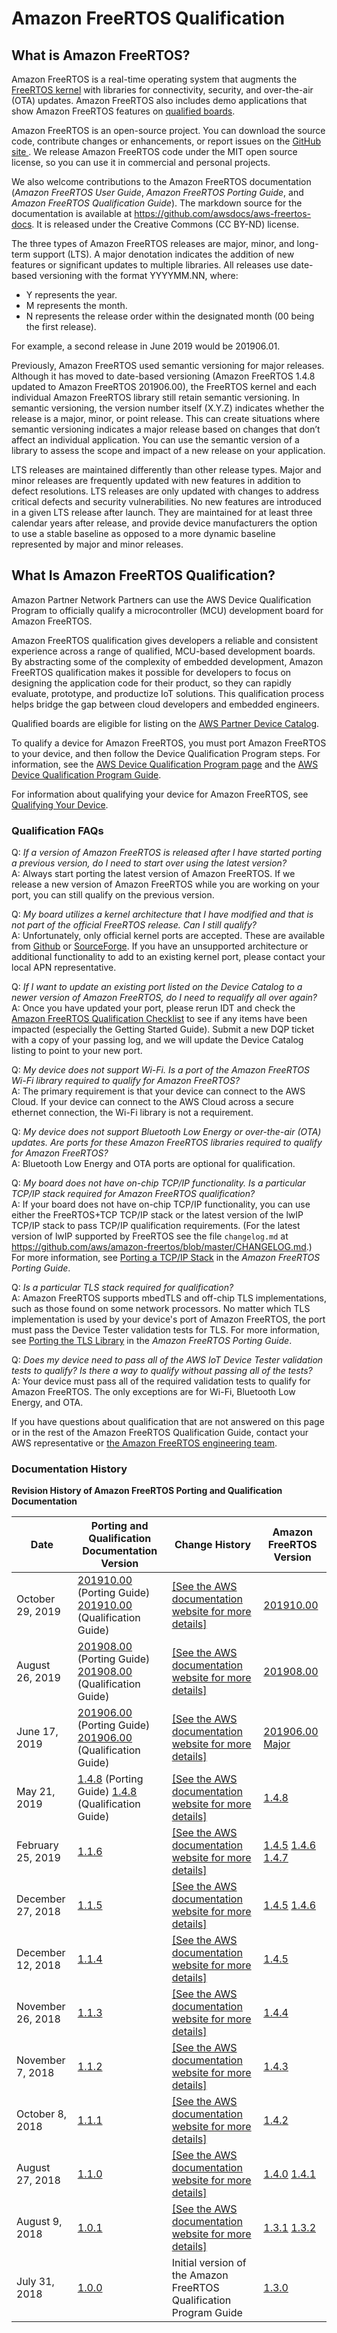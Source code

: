 # Amazon FreeRTOS Qualification<a name="afr-qualification"></a>

## What is Amazon FreeRTOS?<a name="what-is-afr-qualification"></a>

Amazon FreeRTOS is a real\-time operating system that augments the [ FreeRTOS kernel](https://freertos.org/index.html) with libraries for connectivity, security, and over\-the\-air \(OTA\) updates\. Amazon FreeRTOS also includes demo applications that show Amazon FreeRTOS features on [qualified boards](https://devices.amazonaws.com/search?page=1&sv=freertos)\.

Amazon FreeRTOS is an open\-source project\. You can download the source code, contribute changes or enhancements, or report issues on the [GitHub site ](https://github.com/aws/amazon-freertos)\. We release Amazon FreeRTOS code under the MIT open source license, so you can use it in commercial and personal projects\.

We also welcome contributions to the Amazon FreeRTOS documentation \(*Amazon FreeRTOS User Guide*, *Amazon FreeRTOS Porting Guide*, and *Amazon FreeRTOS Qualification Guide*\)\. The markdown source for the documentation is available at [https://github\.com/awsdocs/aws\-freertos\-docs](https://github.com/awsdocs/aws-freertos-docs)\. It is released under the Creative Commons \(CC BY\-ND\) license\.

The three types of Amazon FreeRTOS releases are major, minor, and long\-term support \(LTS\)\. A major denotation indicates the addition of new features or significant updates to multiple libraries\. All releases use date\-based versioning with the format YYYYMM\.NN, where:
+ Y represents the year\.
+ M represents the month\.
+ N represents the release order within the designated month \(00 being the first release\)\.

For example, a second release in June 2019 would be 201906\.01\. 

Previously, Amazon FreeRTOS used semantic versioning for major releases\. Although it has moved to date\-based versioning \(Amazon FreeRTOS 1\.4\.8 updated to Amazon FreeRTOS 201906\.00\), the FreeRTOS kernel and each individual Amazon FreeRTOS library still retain semantic versioning\. In semantic versioning, the version number itself \(X\.Y\.Z\) indicates whether the release is a major, minor, or point release\. This can create situations where semantic versioning indicates a major release based on changes that don’t affect an individual application\. You can use the semantic version of a library to assess the scope and impact of a new release on your application\.

LTS releases are maintained differently than other release types\. Major and minor releases are frequently updated with new features in addition to defect resolutions\. LTS releases are only updated with changes to address critical defects and security vulnerabilities\. No new features are introduced in a given LTS release after launch\. They are maintained for at least three calendar years after release, and provide device manufacturers the option to use a stable baseline as opposed to a more dynamic baseline represented by major and minor releases\.

## What Is Amazon FreeRTOS Qualification?<a name="afr-qualification"></a>

Amazon Partner Network Partners can use the AWS Device Qualification Program to officially qualify a microcontroller \(MCU\) development board for Amazon FreeRTOS\.

Amazon FreeRTOS qualification gives developers a reliable and consistent experience across a range of qualified, MCU\-based development boards\. By abstracting some of the complexity of embedded development, Amazon FreeRTOS qualification makes it possible for developers to focus on designing the application code for their product, so they can rapidly evaluate, prototype, and productize IoT solutions\. This qualification process helps bridge the gap between cloud developers and embedded engineers\.

Qualified boards are eligible for listing on the [AWS Partner Device Catalog](https://devices.amazonaws.com/search?page=1&sv=freertos)\.

To qualify a device for Amazon FreeRTOS, you must port Amazon FreeRTOS to your device, and then follow the Device Qualification Program steps\. For information, see the [AWS Device Qualification Program page](https://aws.amazon.com/partners/dqp/) and the [AWS Device Qualification Program Guide](https://partnercentral.awspartner.com/sfc/#version?selectedDocumentId=0690L000005HXjb)\.

For information about qualifying your device for Amazon FreeRTOS, see [Qualifying Your Device](freertos-qualification.md)\.

### Qualification FAQs<a name="afr-qualification-faqs"></a>

Q: *If a version of Amazon FreeRTOS is released after I have started porting a previous version, do I need to start over using the latest version?*  
A: Always start porting the latest version of Amazon FreeRTOS\. If we release a new version of Amazon FreeRTOS while you are working on your port, you can still qualify on the previous version\.

Q: *My board utilizes a kernel architecture that I have modified and that is not part of the official FreeRTOS release\. Can I still qualify?*   
A: Unfortunately, only official kernel ports are accepted\. These are available from [Github](https://github.com/aws/amazon-freertos) or [SourceForge](https://sourceforge.net/projects/freertos/files/FreeRTOS/)\. If you have an unsupported architecture or additional functionality to add to an existing kernel port, please contact your local APN representative\.

Q: *If I want to update an existing port listed on the Device Catalog to a newer version of Amazon FreeRTOS, do I need to requalify all over again?*   
A: Once you have updated your port, please rerun IDT and check the [Amazon FreeRTOS Qualification Checklist](afq-checklist.md) to see if any items have been impacted \(especially the Getting Started Guide\)\. Submit a new DQP ticket with a copy of your passing log, and we will update the Device Catalog listing to point to your new port\. 

Q: *My device does not support Wi\-Fi\. Is a port of the Amazon FreeRTOS Wi\-Fi library required to qualify for Amazon FreeRTOS?*  
A: The primary requirement is that your device can connect to the AWS Cloud\. If your device can connect to the AWS Cloud across a secure ethernet connection, the Wi\-Fi library is not a requirement\.

Q: *My device does not support Bluetooth Low Energy or over\-the\-air \(OTA\) updates\. Are ports for these Amazon FreeRTOS libraries required to qualify for Amazon FreeRTOS?*  
A: Bluetooth Low Energy and OTA ports are optional for qualification\.

Q: *My board does not have on\-chip TCP/IP functionality\. Is a particular TCP/IP stack required for Amazon FreeRTOS qualification?*  
A: If your board does not have on\-chip TCP/IP functionality, you can use either the FreeRTOS\+TCP TCP/IP stack or the latest version of the lwIP TCP/IP stack to pass TCP/IP qualification requirements\. \(For the latest version of lwIP supported by FreeRTOS see the file `changelog.md` at [ https://github\.com/aws/amazon\-freertos/blob/master/CHANGELOG\.md](https://github.com/aws/amazon-freertos/blob/master/CHANGELOG.md)\.\) For more information, see [Porting a TCP/IP Stack](https://docs.aws.amazon.com/freertos/latest/portingguide/afr-porting-tcp.html) in the *Amazon FreeRTOS Porting Guide*\.

Q: *Is a particular TLS stack required for qualification?*  
A: Amazon FreeRTOS supports mbedTLS and off\-chip TLS implementations, such as those found on some network processors\. No matter which TLS implementation is used by your device's port of Amazon FreeRTOS, the port must pass the Device Tester validation tests for TLS\. For more information, see [Porting the TLS Library](https://docs.aws.amazon.com/freertos/latest/portingguide/afr-porting-tls.html) in the *Amazon FreeRTOS Porting Guide*\.

Q: *Does my device need to pass all of the AWS IoT Device Tester validation tests to qualify? Is there a way to qualify without passing all of the tests?*  
A: Your device must pass all of the required validation tests to qualify for Amazon FreeRTOS\. The only exceptions are for Wi\-Fi, Bluetooth Low Energy, and OTA\.

If you have questions about qualification that are not answered on this page or in the rest of the Amazon FreeRTOS Qualification Guide, contact your AWS representative or [the Amazon FreeRTOS engineering team](https://freertos.org/RTOS-contact-and-support.html)\.

### Documentation History<a name="afr-doc-history"></a>


**Revision History of Amazon FreeRTOS Porting and Qualification Documentation**  

|  Date  |  Porting and Qualification Documentation Version  |  Change History  |  Amazon FreeRTOS Version  | 
| --- | --- | --- | --- | 
|  October 29, 2019  |  [201910\.00](https://github.com/aws/amazon-freertos/blob/201910.00/doc/freertos_port_qual/aFreeRTOS_Porting_Guide.pdf) \(Porting Guide\) [201910\.00](https://github.com/aws/amazon-freertos/blob/201910.00/doc/freertos_port_qual/aFreeRTOS_Qualification_Guide.pdf) \(Qualification Guide\)  |  [\[See the AWS documentation website for more details\]](http://docs.aws.amazon.com/freertos/latest/qualificationguide/afr-qualification.html)  |  [201910\.00](https://github.com/aws/amazon-freertos/tree/201910.00)  | 
|  August 26, 2019  |  [201908\.00](https://github.com/aws/amazon-freertos/blob/201908.00/doc/freertos_port_qual/aFreeRTOS_Porting_Guide.pdf) \(Porting Guide\) [201908\.00](https://github.com/aws/amazon-freertos/blob/201908.00/doc/freertos_port_qual/aFreeRTOS_Qualification_Guide.pdf) \(Qualification Guide\)  |  [\[See the AWS documentation website for more details\]](http://docs.aws.amazon.com/freertos/latest/qualificationguide/afr-qualification.html)  |  [201908\.00](https://github.com/aws/amazon-freertos/tree/201908.00)  | 
|  June 17, 2019  |  [201906\.00](https://github.com/aws/amazon-freertos/blob/201906.00_Major/doc/freertos_port_qual/aFreeRTOS_Porting_Guide.pdf) \(Porting Guide\) [201906\.00](https://github.com/aws/amazon-freertos/blob/201906.00_Major/doc/freertos_port_qual/aFreeRTOS_Qualification_Guide.pdf) \(Qualification Guide\)  |  [\[See the AWS documentation website for more details\]](http://docs.aws.amazon.com/freertos/latest/qualificationguide/afr-qualification.html)  |  [201906\.00 Major](https://github.com/aws/amazon-freertos/tree/201906.00_Major)  | 
|  May 21, 2019  |  [1\.4\.8](https://github.com/aws/amazon-freertos/blob/v1.4.8/tests/afreertos-pg.pdf) \(Porting Guide\) [1\.4\.8](https://github.com/aws/amazon-freertos/blob/v1.4.8/tests/afreertos-qg.pdf) \(Qualification Guide\)  |  [\[See the AWS documentation website for more details\]](http://docs.aws.amazon.com/freertos/latest/qualificationguide/afr-qualification.html)  |  [1\.4\.8](https://github.com/aws/amazon-freertos/tree/v1.4.8)  | 
|  February 25, 2019  |  [1\.1\.6](https://github.com/aws/amazon-freertos/blob/v1.4.7/tests/Amazon%20FreeRTOS%20Qualification%20Developer%20Guide.pdf)  |  [\[See the AWS documentation website for more details\]](http://docs.aws.amazon.com/freertos/latest/qualificationguide/afr-qualification.html)  |  [1\.4\.5](https://github.com/aws/amazon-freertos/tree/v1.4.5) [1\.4\.6](https://github.com/aws/amazon-freertos/tree/v1.4.6) [1\.4\.7](https://github.com/aws/amazon-freertos/tree/v1.4.7)  | 
|  December 27, 2018  |  [1\.1\.5](https://github.com/aws/amazon-freertos/blob/v1.4.6/tests/Amazon%20FreeRTOS%20Qualification%20Developer%20Guide.pdf)  |  [\[See the AWS documentation website for more details\]](http://docs.aws.amazon.com/freertos/latest/qualificationguide/afr-qualification.html)  |  [1\.4\.5](https://github.com/aws/amazon-freertos/tree/v1.4.5) [1\.4\.6](https://github.com/aws/amazon-freertos/tree/v1.4.6)  | 
|  December 12, 2018  |  [1\.1\.4](https://github.com/aws/amazon-freertos/blob/v1.4.5/tests/Amazon%20FreeRTOS%20Qualification%20Developer%20Guide.pdf)  |  [\[See the AWS documentation website for more details\]](http://docs.aws.amazon.com/freertos/latest/qualificationguide/afr-qualification.html)  |  [1\.4\.5](https://github.com/aws/amazon-freertos/tree/v1.4.5)  | 
|  November 26, 2018  |  [1\.1\.3](https://github.com/aws/amazon-freertos/blob/v1.4.4/tests/Amazon%20FreeRTOS%20Qualification%20Developer%20Guide.pdf)  |  [\[See the AWS documentation website for more details\]](http://docs.aws.amazon.com/freertos/latest/qualificationguide/afr-qualification.html)  |  [1\.4\.4](https://github.com/aws/amazon-freertos/tree/v1.4.4)  | 
|  November 7, 2018  |  [1\.1\.2](https://github.com/aws/amazon-freertos/blob/v1.4.3/tests/Amazon%20FreeRTOS%20Qualification%20Program%20Developer%20Guide.pdf)  |  [\[See the AWS documentation website for more details\]](http://docs.aws.amazon.com/freertos/latest/qualificationguide/afr-qualification.html)  |  [1\.4\.3](https://github.com/aws/amazon-freertos/tree/v1.4.3)  | 
|  October 8, 2018  |  [1\.1\.1](https://github.com/aws/amazon-freertos/blob/v1.4.2/tests/Amazon%20FreeRTOS%20Qualification%20Program%20Developer%20Guide.pdf)  |  [\[See the AWS documentation website for more details\]](http://docs.aws.amazon.com/freertos/latest/qualificationguide/afr-qualification.html)  |  [1\.4\.2](https://github.com/aws/amazon-freertos/tree/v1.4.2)  | 
|  August 27, 2018  |  [1\.1\.0](https://github.com/aws/amazon-freertos/blob/v1.4.0/tests/Amazon%20FreeRTOS%20Qualification%20Program%20Developer%20Guide.pdf)  |  [\[See the AWS documentation website for more details\]](http://docs.aws.amazon.com/freertos/latest/qualificationguide/afr-qualification.html)  |  [1\.4\.0](https://github.com/aws/amazon-freertos/tree/v1.4.0) [1\.4\.1](https://github.com/aws/amazon-freertos/tree/v1.4.1)  | 
|  August 9, 2018  |  [1\.0\.1](https://github.com/aws/amazon-freertos/blob/v1.3.2/tests/Amazon%20FreeRTOS%20Qualification%20Program%20Developer%20Guide.pdf)  |  [\[See the AWS documentation website for more details\]](http://docs.aws.amazon.com/freertos/latest/qualificationguide/afr-qualification.html)  |  [1\.3\.1](https://github.com/aws/amazon-freertos/tree/v1.3.1) [1\.3\.2](https://github.com/aws/amazon-freertos/tree/v1.3.2)  | 
|  July 31, 2018  |  [1\.0\.0](https://github.com/aws/amazon-freertos/blob/v1.3.0/tests/Amazon%20FreeRTOS%20Qualification%20Program%20Developer%20Guide-V1.0.0.pdf)  |  Initial version of the Amazon FreeRTOS Qualification Program Guide  |  [1\.3\.0](https://github.com/aws/amazon-freertos/tree/v1.3.0)  | 